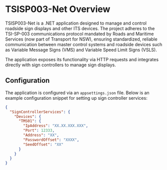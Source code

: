 # TSISP003-Net Overview

TSISP003-Net is a .NET application designed to manage and control roadside sign displays and other ITS devices. The project adheres to the TSI-SP-003 communications protocol mandated by Roads and Maritime Services (now part of Transport for NSW), ensuring standardized, reliable communication between master control systems and roadside devices such as Variable Message Signs (VMS) and Variable Speed Limit Signs (VSLS).

The application exposes its functionality via HTTP requests and integrates directly with sign controllers to manage sign displays.

## Configuration

The application is configured via an `appsettings.json` file. Below is an example configuration snippet for setting up sign controller services:

```json
{
  "SignControllerServices": {
    "Devices": {
      "TMS01": {
        "IpAddress": "XX.XX.XXX.XXX",
        "Port": 12333,
        "Address": "XX",
        "PasswordOffset": "XXXX",
        "SeedOffset": "XX"
      }
    }
  }
}

